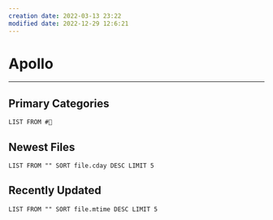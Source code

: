 ```yaml
---
creation date: 2022-03-13 23:22
modified date: 2022-12-29 12:6:21
---
```

# Apollo
---
## Primary Categories
```dataview
LIST FROM #💚
```
## Newest Files
```dataview
LIST FROM "" SORT file.cday DESC LIMIT 5
```
## Recently Updated
```dataview
LIST FROM "" SORT file.mtime DESC LIMIT 5
```

